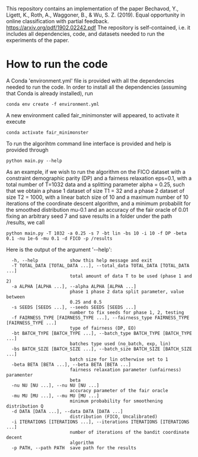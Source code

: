 This repository contains an implementation of the paper Bechavod, Y., Ligett, K., Roth, A., Waggoner, B., & Wu, S. Z. (2019).
Equal opportunity in online classification with partial feedback. https://arxiv.org/pdf/1902.02242.pdf
The repository is self-contained, i.e. it includes all dependencies, code, and datasets needed to run the experiments of the paper.

# How to run the code

A Conda 'environment.yml' file is provided with all the dependencies needed to run the code.
In order to install all the dependencies (assuming that Conda is already installed), 
run 

```
conda env create -f environment.yml
```

A new environment called fair_minimonster will appeared, to activate it execute 

```
conda activate fair_minimonster
```

To run the algorihtm command line interface is provided
and help is provided through

```
python main.py --help
```

As an example, if we wish to run the algorithm on the FICO dataset with a constraint demographic
parity (DP) and a fairness relaxation eps=0.1, with a total number of T=1032 data and a splitting parameter
alpha = 0.25, such that we obtain a phase 1 dataset of size T1 = 32 and a
 phase 2 dataset of size T2 = 1000, with a linear batch size of 10 and a maximum number of 10 iterations of the coordinate
descent algorithm, and a minimum probabilit for the smoothed distribution mu-0.1 and an accuracy
of the fair oracle of 0.01 fixing an arbitrary seed 7 and save results in a folder under the path /results, we call

```
python main.py -T 1032 -a 0.25 -s 7 -bt lin -bs 10 -i 10 -f DP -beta 0.1 -nu 1e-6 -mu 0.1 -d FICO -p /results
```

Here is the output of the argument '--help':

```
  -h, --help            show this help message and exit
  -T TOTAL_DATA [TOTAL_DATA ...], --total_data TOTAL_DATA [TOTAL_DATA ...]
                        total amount of data T to be used (phase 1 and 2)
  -a ALPHA [ALPHA ...], --alpha ALPHA [ALPHA ...]
                        phase 1 phase 2 data split parameter, value between
                        0.25 and 0.5
  -s SEEDS [SEEDS ...], --seeds SEEDS [SEEDS ...]
                        number to fix seeds for phase 1, 2, testing
  -f FAIRNESS_TYPE [FAIRNESS_TYPE ...], --fairness_type FAIRNESS_TYPE [FAIRNESS_TYPE ...]
                        type of fairness (DP, EO)
  -bt BATCH_TYPE [BATCH_TYPE ...], --batch_type BATCH_TYPE [BATCH_TYPE ...]
                        batches type used (no_batch, exp, lin)
  -bs BATCH_SIZE [BATCH_SIZE ...], --batch_size BATCH_SIZE [BATCH_SIZE ...]
                        batch size for lin otherwise set to 1
  -beta BETA [BETA ...], --beta BETA [BETA ...]
                        fairness relaxation parameter (unfairness) paramenter
                        beta
  -nu NU [NU ...], --nu NU [NU ...]
                        accuracy parameter of the fair oracle
  -mu MU [MU ...], --mu MU [MU ...]
                        minimum probability for smoothening distribution Q
  -d DATA [DATA ...], --data DATA [DATA ...]
                        distribution (FICO, Uncalibrated)
  -i ITERATIONS [ITERATIONS ...], --iterations ITERATIONS [ITERATIONS ...]
                        number of iterations of the bandit coordinate decent
                        algorithm
  -p PATH, --path PATH  save path for the results

```
